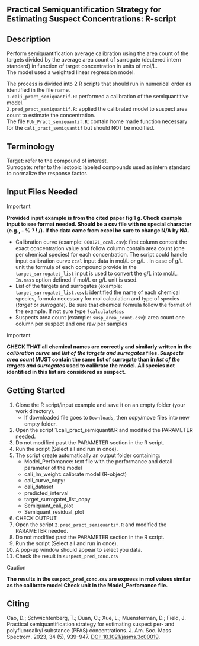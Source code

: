 Practical Semiquantification Strategy for Estimating Suspect Concentrations: R-script
-----------------------------------------------------------------
Description
-----------
Perform semiquantification average calibration using the area count of the targets
divided by the average area count of surrogate (deutered intern standard) in 
function of target concentration in units of mol/L.  
The model used a weighted linear regression model. 

The process is divided into 2 R scripts that should run in numerical order as identified in the file name.  
```1.cali_pract_semiquantif.R```: performed a calibration of the semiquantitive model.  
```2.pred_pract_semiquantif.R```: applied the calibrated model to suspect area count to estimate the concentration.  
The file ```FUN_Pract_semiquantif.R```: contain home made function necessary for the ```cali_pract_semiquantif``` but should NOT be modified.

Terminology
----------
Target: refer to the compound of interest.  
Surrogate: refer to the isotopic labeled compounds used as intern standard to normalize the response factor.

Input Files Needed
------------------
> [!IMPORTANT]
> **Provided input example is from the cited paper fig 1 g. Check example input to see format needed. Should be a csv file with no special character (e.g., - % ? ! /). If the data came from excel be sure to change N/A by NA.**
- Calibration curve (example: ```060121_ccal.csv```): first column content the exact concentration value and follow column contain area count (one per chemical species) for each concentration. The script could handle input calibration curve ```ccal``` input data in mol/L or g/L . In case of g/L unit the formula of each compound provide in the ```target_surrogatet_list``` input is used to convert the g/L into mol/L. ```In.mass``` option defined if mol/L or g/L unit is used. 
- List of the targets and surrogates (example: ```target_surrogatet_list.csv```): identified the name of each chemical species, formula necessary for mol calculation and type of species (_target_ or _surrogate_). Be sure that chemical formula follow the format of the example. If not sure type ```?calculateMass```
- Suspects area count (example: ```susp_area_count.csv```): area count one column per suspect and one raw per samples
> [!IMPORTANT]
> **CHECK THAT all chemical names are correctly and similarly written in the _calibration curve_ and _list of the targets and surrogates_ files. _Suspects area count_ MUST contain the same list of surrogate than in _list of the targets and surrogates_ used to calibrate the model. All species not identified in this list are considered as suspect.**

Getting Started
----------------
1. Clone the R script/input example and save it on an empty folder (your work directory).
   - If downloaded file goes to ```Downloads```, then copy/move files into new empty folder.
2. Open the script 1.cali_pract_semiquantif.R and modified the PARAMETER needed.
3. Do not modified past the PARAMETER section in the R script.
4. Run the script (Select all and run in once).
5. The script create automatically an output folder containing:
	- Model_Perfomance: text file with the performance and detail parameter of the model
	- cali_lm_weight: calibrate model (R-object)
	- cali_curve_copy:
	- cali_dataset
	- predicted_interval
	- target_surrogatet_list_copy
	- Semiquant_cali_plot
	- Semiquant_residual_plot
6. CHECK OUTPUT 
7. Open the script ```2.pred_pract_semiquantif.R``` and modified the PARAMETER needed.
8. Do not modified past the PARAMETER section in the R script.
9. Run the script (Select all and run in once).
10. A pop-up window should appear to select you data.
11. Check the result in ```suspect_pred_conc.csv```
> [!CAUTION]
> **The results in the ```suspect_pred_conc.csv``` are express in mol values similar as the calibrate model Check unit in the Model_Perfomance file.**

Citing
-------
Cao, D.; Schwichtenberg, T.; Duan, C.; Xue, L.; Muensterman, D.; Field, J. Practical semiquantification strategy for estimating suspect per- and polyfluoroalkyl substance (PFAS) concentrations. J. Am. Soc. Mass Spectrom. 2023, 34 (5), 939–947. [DOI: 10.1021/jasms.3c00019](https://doi.org/10.1021/jasms.3c00019).
